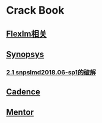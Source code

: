 # Crack Book

## [Flexlm相关]("flexlm/README.md)
## [Synopsys]("synopsys/README.md)
### [2.1 snpslmd2018.06-sp1的破解]("synopsys/2_1_snsplmd2018.md")
## [Cadence]("cadence/README.md")
## [Mentor]("mentor/mentor.md")



